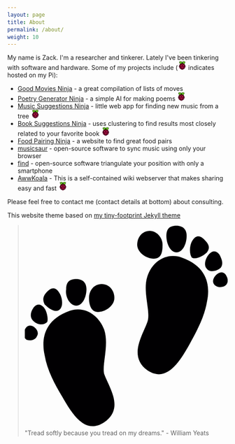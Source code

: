 ```yaml
---
layout: page
title: About
permalink: /about/
weight: 10
---
```


My name is Zack. I'm a researcher and tinkerer. Lately I've been tinkering with software and hardware. Some of my projects include (![RPi](/assets/images/RPI.jpg) indicates hosted on my Pi):

- [Good Movies Ninja](http://goodmovies.ninja/) - a great compilation of lists of moves
- [Poetry Generator Ninja](http://www.poetrygenerator.ninja/poem/9f3d59e703fce8f4) - a simple AI for making poems ![RPi](/assets/images/RPI.jpg)
- [Music Suggestions Ninja](http://www.musicsuggestions.ninja/) - little web app for finding new music from a tree ![RPi](/assets/images/RPI.jpg)
- [Book Suggestions Ninja](http://www.booksuggestions.ninja/) - uses clustering to find results most closely related to your favorite book  ![RPi](/assets/images/RPI.jpg)
- [Food Pairing Ninja](http://www.foodpairing.ninja/) - a website to find great food pairs
- [musicsaur](http://www.musicsaur.com/) - open-source software to sync music using only your browser
- [find](http://www.internalpositioning.com/) - open-source software triangulate your position with only a smartphone
- [AwwKoala](https://awwkoala.com/about/view) - This is a self-contained wiki webserver that makes sharing easy and fast ![RPi](/assets/images/RPI.jpg)

Please feel free to contact me (contact details at bottom) about consulting.

This website theme based on [my tiny-footprint Jekyll theme](https://github.com/schollz/jekyll-minimal)

<blockquote> <p><span class="icon">
                <svg viewBox="-7.86 833.445 16 16">
                	<path fill="#010002" d="M4.5,836c-1.2-0.4-2.3,0.3-2.7,1.5c-0.4,1.2,0.3,2.8,0,3.6c-0.4,1.1-1.5,2.7,0,3.8c1.5,1,2.5-0.6,3.3-2
	c0.6-1.1,1.2-2.2,1.4-3.4C6.7,838.6,6.8,836.8,4.5,836z"/>
<path fill="#010002" d="M2.3,836.1c0.6,0,0.7-0.5,0.7-1.1s-0.5-1.1-1-1.1c-0.6,0-1,0.5-1,1.1S1.7,836.1,2.3,836.1z"/>
<path fill="#010002" d="M4.1,835.6c0.5,0,0.8-0.7,0.8-1.3c0-0.6-0.4-0.8-0.8-0.8c-0.5,0-0.8,0.2-0.8,0.8
	C3.3,834.9,3.6,835.6,4.1,835.6z"/>
<path fill="#010002" d="M6.5,835.6c0.3-0.4,0.1-0.7-0.2-1c-0.3-0.3-0.6-0.4-0.9,0c-0.3,0.4-0.3,1.1-0.1,1.4
	C5.6,836.2,6.2,835.9,6.5,835.6z"/>
<path fill="#010002" d="M7.5,835.8c-0.2-0.3-0.5-0.4-0.8-0.1c-0.3,0.3-0.5,0.9-0.2,1.2c0.2,0.3,0.8,0.2,1.1-0.1
	C7.8,836.5,7.7,836.2,7.5,835.8z"/>
<path fill="#010002" d="M8.1,837.6c-0.1-0.3-0.3-0.5-0.6-0.4c-0.3,0.1-0.6,0.5-0.5,0.8c0.1,0.3,0.5,0.4,0.8,0.3
	C8.1,838.2,8.2,837.9,8.1,837.6z"/>
<path fill="#010002" d="M-1.6,841.7c-0.4-1.1-1.5-1.9-2.7-1.5c-2.3,0.8-2.2,2.6-2,3.5c0.2,1.2,0.8,2.3,1.4,3.3c0.8,1.4,1.8,3,3.3,2
	c1.6-1.1,0.4-2.7,0-3.8C-1.8,844.5-1.2,842.9-1.6,841.7z"/>
<path fill="#010002" d="M-1.8,838.1c-0.6,0-1,0.5-1,1.1s0.2,1.1,0.7,1.1c0.6,0,1.3-0.5,1.3-1.1C-0.8,838.6-1.2,838.1-1.8,838.1z"/>
<path fill="#010002" d="M-3.8,839.8c0.5,0,0.8-0.7,0.8-1.3c0-0.6-0.4-0.8-0.8-0.8c-0.5,0-0.8,0.2-0.8,0.8
	C-4.7,839.1-4.3,839.8-3.8,839.8z"/>
<path fill="#010002" d="M-5.1,840.1c0.3-0.3,0.2-1-0.1-1.4c-0.3-0.4-0.6-0.3-0.9,0c-0.3,0.3-0.4,0.6-0.2,1
	C-5.9,840.1-5.4,840.4-5.1,840.1z"/>
<path fill="#010002" d="M-6.4,839.9c-0.3-0.3-0.6-0.2-0.8,0.1s-0.3,0.7,0,1c0.3,0.3,0.8,0.4,1.1,0.1C-6,840.9-6.1,840.2-6.4,839.9z"
	/>
<path fill="#010002" d="M-7.3,841.4c-0.3-0.1-0.5,0.1-0.6,0.4c-0.1,0.3,0,0.6,0.2,0.7c0.3,0.1,0.7,0,0.8-0.3
	C-6.7,841.9-7,841.5-7.3,841.4z"/>
                </svg>
              </span> "Tread softly because you tread on my dreams." - William Yeats</p> </blockquote>
